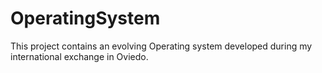 # OperatingSystem
This project contains an evolving Operating system developed during my international exchange in Oviedo.
